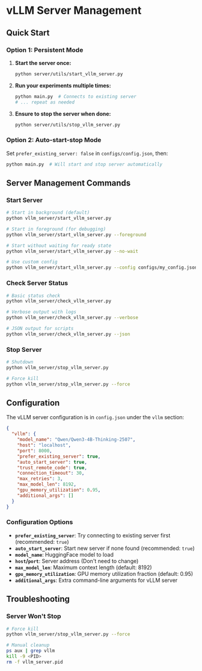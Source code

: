 # vLLM Server Management
## Quick Start
### Option 1: Persistent Mode

1. **Start the server once:**
   ```bash
   python server/utils/start_vllm_server.py
   ```

2. **Run your experiments multiple times:**
   ```bash
   python main.py  # Connects to existing server
   # ... repeat as needed
   ```

3. **Ensure to stop the server when done:**
   ```bash
   python server/utils/stop_vllm_server.py
   ```

### Option 2: Auto-start-stop Mode

Set `prefer_existing_server: false` in `configs/config.json`, then:
```bash
python main.py  # Will start and stop server automatically
```

## Server Management Commands

### Start Server
```bash
# Start in background (default)
python vllm_server/start_vllm_server.py

# Start in foreground (for debugging)
python vllm_server/start_vllm_server.py --foreground

# Start without waiting for ready state
python vllm_server/start_vllm_server.py --no-wait

# Use custom config
python vllm_server/start_vllm_server.py --config configs/my_config.json
```

### Check Server Status
```bash
# Basic status check
python vllm_server/check_vllm_server.py

# Verbose output with logs
python vllm_server/check_vllm_server.py --verbose

# JSON output for scripts
python vllm_server/check_vllm_server.py --json
```

### Stop Server
```bash
# Shutdown
python vllm_server/stop_vllm_server.py

# Force kill
python vllm_server/stop_vllm_server.py --force
```

## Configuration

The vLLM server configuration is in `config.json` under the `vllm` section:

```json
{
  "vllm": {
    "model_name": "Qwen/Qwen3-4B-Thinking-2507",
    "host": "localhost",
    "port": 8000,
    "prefer_existing_server": true,
    "auto_start_server": true,
    "trust_remote_code": true,
    "connection_timeout": 30,
    "max_retries": 3,
    "max_model_len": 8192,
    "gpu_memory_utilization": 0.95,
    "additional_args": []
  }
}
```

### Configuration Options

- **`prefer_existing_server`**: Try connecting to existing server first (recommended: `true`)
- **`auto_start_server`**: Start new server if none found (recommended: `true`)
- **`model_name`**: HuggingFace model to load
- **`host`/`port`**: Server address (Don't need to change)
- **`max_model_len`**: Maximum context length (default: 8192)
- **`gpu_memory_utilization`**: GPU memory utilization fraction (default: 0.95)
- **`additional_args`**: Extra command-line arguments for vLLM server

## Troubleshooting

### Server Won't Stop
```bash
# Force kill
python vllm_server/stop_vllm_server.py --force

# Manual cleanup
ps aux | grep vllm
kill -9 <PID>
rm -f vllm_server.pid
```